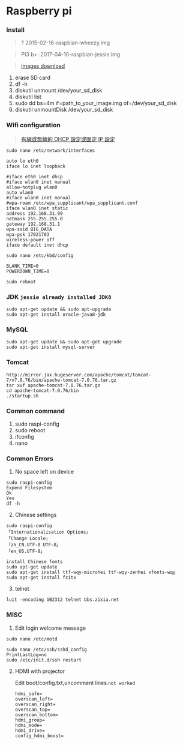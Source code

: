 # Raspberry pi

### Install 

> ? 2015-02-16-raspbian-wheezy.img

> PI3 b+: 2017-04-10-raspbian-jessie.img

> [images download](http://downloads.raspberrypi.org/raspbian/images/)

1. erase SD card
2. df -h
3. diskutil unmount /dev/your_sd_disk
4. diskutil list
5. sudo dd bs=4m if=path_to_your_image.img of=/dev/your_sd_disk
6. diskutil unmountDisk /dev/your_sd_disk

### Wifi configuration

> [有線或無線的 DHCP 設定或固定 IP 設定](https://sites.google.com/site/raspberypishare0918/home/di-yi-ci-qi-dong/1-6-you-xian-huo-wu-xian-dedhcp)

```
sudo nano /etc/network/interfaces
```

```
auto lo eth0
iface lo inet loopback

#iface eth0 inet dhcp
#iface wlan0 inet manual
allow-hotplug wlan0
auto wlan0
#iface wlan0 inet manual 
#wpa-roam /etc/wpa_supplicant/wpa_supplicant.conf 
iface wlan0 inet static 
address 192.168.31.99 
netmask 255.255.255.0 
gateway 192.168.31.1 
wpa-ssid BIG_DATA 
wpa-psk 17021703
wireless-power off
iface default inet dhcp
```

```
sudo nano /etc/kbd/config 
```

```
BLANK_TIME=0 
POWERDOWN_TIME=0 
```
```
sudo reboot
```

### JDK `jessie already installed JDK8`

```
sudo apt-get update && sudo apt-upgrade
sudo apt-get install oracle-java8-jdk
```

### MySQL

```
sudo apt-get update && sudo apt-get upgrade
sudo apt-get install mysql-server
```

### Tomcat

```
http://mirror.jax.hugeserver.com/apache/tomcat/tomcat-7/v7.0.76/bin/apache-tomcat-7.0.76.tar.gz
tar xvf apache-tomcat-7.0.76.tar.gz
cd apache-tomcat-7.0.76/bin
./startup.sh
```
    
### Common command
1. sudo raspi-config
2. sudo reboot
3. ifconfig
4. nano    

### Common Errors
1. No space left on device

```
sudo raspi-config
Expend Filesystem
Ok
Yes
df -h
```

2. Chinese settings

```
sudo raspi-config	
「Internationalisation Options」
「Change Locale」
「zh_CN.UTF-8 UTF-8」
「en_US.UTF-8」

install Chinese fonts
sudo apt-get update
sudo apt-get install ttf-wqy-microhei ttf-wqy-zenhei xfonts-wqy
sudo apt-get install fcitx
```
		
3. telnet

```
luit -encoding GB2312 telnet bbs.zixia.net
```

### MISC
1. Edit login welcome message
```
sudo nano /etc/motd
```

```		
sudo nano /etc/ssh/sshd_config
PrintLastLog=no
sudo /etc/init.d/ssh restart	
```
		
2. HDMI with projector

	Edit boot/config.txt,uncomment lines.`not worked`

	```
	hdmi_safe= 
	overscan_left= 
	overscan_right= 
	overscan_top= 
	overscan_bottom= 
	hdmi_group= 
	hdmi_mode= 
	hdmi_drive= 
	config_hdmi_boost= 
	```
	
